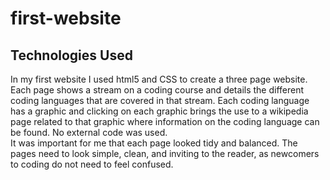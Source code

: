 # first-website
## Technologies Used
In my first website I used html5 and CSS to create a three page website.  Each page shows a stream on a coding course and details the different coding languages that are covered in that stream. Each coding language has a graphic and clicking on each graphic brings the use to a wikipedia page related to that graphic where information on the coding language can be found.
No external code was used.  
It was important for me that each page looked tidy and balanced.  The pages need to look simple, clean, and inviting to the reader, as newcomers to coding do not need to feel confused. 
